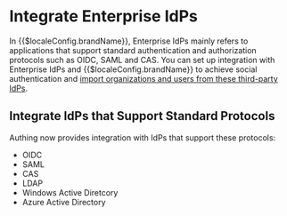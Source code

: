# Integrate Enterprise IdPs

<LastUpdated/>

In {{$localeConfig.brandName}}, Enterprise IdPs mainly refers to applications that support standard authentication and authorization protocols such as OIDC, SAML and CAS. You can set up integration with Enterprise IdPs and {{$localeConfig.brandName}} to achieve social authentication and [import organizations and users from these third-party IdPs](/en/guides/org/create-or-import-org/#import-organization).

<!--## 连接办公应用

我们支持连接一下企业办公应用：

- <router-link to="/connections/dingtalk-oa/" target="_blank">钉钉</router-link>
- <router-link to="/connections/wechatwork/" target="_blank">企业微信</router-link>
-->

## Integrate IdPs that Support Standard Protocols

Authing now provides integration with IdPs that support these protocols:

- <router-link to="/en/connections/oidc/" target="_blank">OIDC</router-link>
- <router-link to="/en/connections/saml/" target="_blank">SAML</router-link>
- <router-link to="/en/connections/cas/" target="_blank">CAS</router-link>
- <router-link to="/en/connections/ldap/" target="_blank">LDAP</router-link>
- <router-link to="/en/connections/windows-active-directory/" target="_blank">Windows Active Diretcory</router-link>
- <router-link to="/en/connections/azure-active-directory/" target="_blank">Azure Active Directory</router-link>
